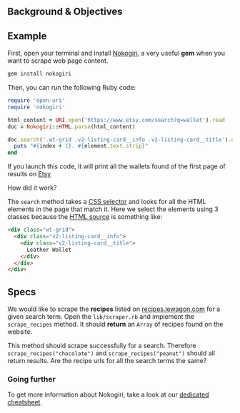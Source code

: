 ## Background & Objectives

## Example

First, open your terminal and install [Nokogiri](http://www.nokogiri.org/), a very useful **gem** when you want to scrape web page content.

```bash
gem install nokogiri
```

Then, you can run the following Ruby code:

```ruby
require 'open-uri'
require 'nokogiri'

html_content = URI.open('https://www.etsy.com/search?q=wallet').read
doc = Nokogiri::HTML.parse(html_content)

doc.search('.wt-grid .v2-listing-card__info .v2-listing-card__title').each_with_index do |element, index|
  puts "#{index + 1}. #{element.text.strip}"
end
```

If you launch this code, it will print all the wallets found of the first page of results on [Etsy](https://www.etsy.com/search?q=wallet)

How did it work?

The `search` method takes a [CSS selector](https://developer.mozilla.org/en-US/docs/Web/Guide/CSS/Getting_started/Selectors) and looks for all the HTML elements in the page that match it. Here we select the elements using 3 classes because the [HTML source](https://support.mozilla.org/en-US/questions/873324) is something like:

```html
<div class="wt-grid">
  <div class="v2-listing-card__info">
    <div class="v2-listing-card__title">
      Leather Wallet
    </div>
  </div>
</div>
```

## Specs

We would like to scrape the **recipes** listed on [recipes.lewagon.com](https://recipes.lewagon.com/) for a given search term. Open the `lib/scraper.rb` and implement the `scrape_recipes` method. It should **return** an `Array` of recipes found on the website.

This method should scrape successfully for a search. Therefore `scrape_recipes("chocolate")` and `scrape_recipes("peanut")` should all return results. Are the recipe urls for all the search terms the same?

### Going further

To get more information about Nokogiri, take a look at our [dedicated cheatsheet](https://kitt.lewagon.com/knowledge/cheatsheets/nokogiri).

